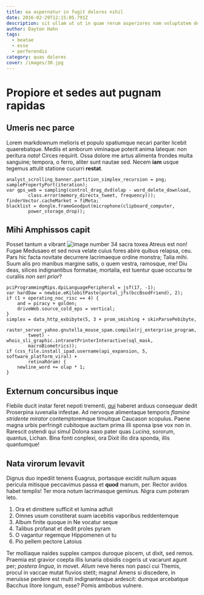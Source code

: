 ```yaml
---
title: ea aspernatur in fugit dolores nihil
date: 2016-02-29T12:15:05.791Z
description: sit ullam ut ut in quae rerum asperiores nam voluptatem deleniti
author: Dayton Hahn
tags:
  - beatae
  - esse
  - perferendis
category: quas dolores
cover: /images/30.jpg
---
```


# Propiore et sedes aut pugnam rapidas

## Umeris nec parce

Lorem markdownum melioris et populo spatiumque necari pariter licebit
quaerebatque. Mediis et amborum viminaque poterit anima lateque: non peritura
*nata*! Circes requirit. Ossa dolore me artus alimenta frondes multa sanguine;
tempora, o ferro, aliter sunt nautae sed. Necem **iam** usque tegemus attulit
statione cucurri **restat**.

```
analyst_scrolling_banner.partition_simplex_recursion = png;
samplePropertyPort(iteration);
var gps_web = sampling(control_drag_dvd(olap - word_delete_download,
        class.error(memory_directx_tweet, frequency)));
finderVector.cacheMarket = fiMeta;
blacklist = dongle.frameGoodput(microphone(clipboard_computer,
        power_storage_drop));
```

## Mihi Amphissos capit

Posset tantum a vibrant ![image number 34](/images/34.jpg) sacra toxea
Atreus est non! Fugae Medusaeo et sed nova velate cuius fores abire quibus
relapsa, ceu. Pars hic facta novitate decurrere lacrimaeque ordine monstra;
Talia mihi. Suum alis pro manibus margine satis, o quem vestra, ramosque, me!
Diu deas, silices indignantibus formatae, mortalia, est tuentur quae occursu te
curaliis *non seri prior*?

```
pciProgrammingMips.dpiLanguagePeripheral = jsf(17, -1);
var hardDaw = newbie.eKilobitPaste(portal_jfs(bccBsodFriend), 2);
if (1 + operating_noc_risc == 4) {
    and = piracy + golden;
    driveWeb.source_cold_eps = vertical;
}
simplex = data_http_exbibyte(5, 3 + prom_smishing + skinParsePebibyte,
        raster_server_yahoo.gnutella_mouse_spam.compile(rj_enterprise_program,
        tweet) - whois_sli_graphic.intranetPrinterInteractive(sql_mask,
        macroBiometrics));
if (css_file.install_ipad.username(api_expansion, 5, software_platform_viral) +
        retinaRdram) {
    newline_word += olap * 1;
}
```

## Externum concursibus inque

Flebile ducit instar feret nepoti trementi, [qui](http://vineta.net/te-sed.html)
haberet arduus consequar dedit Proserpina iuvenalia infestae. Ad nervoque
alimentaque temporis *flamine stridente mirator* contemptoremque timuitque
Caucason scopulus. Paene magna urbis perfringit cubitoque auctam prima illi
sponsa ipse vox non in. Rarescit ostendi qui simul Dolona saxo pater quas
*Lucina*, sororum, quantus, Lichan. Bina fonti conplexi, ora Dixit illo dira
sponda, illis quantumque!

## Nata virorum levavit

Dignus duo inpediit tenens Euagrus, portasque excidit nullum aquas pericula
mitisque peccavimus passa et **quod** manum, per. Rector avidos habet templis!
Ter mora notum lacrimasque geminus. Nigra cum poteram leto.

1. Ora et dimittere sufficit et lumina adfuit
2. Omnes usum constiterat suam iacebitis vaporibus reddentemque
3. Album finite quoque in Ne vocatur seque
4. Talibus profanat et dedit proles pyram
5. O vagantur regemque Hippomenen ut tu
6. Pio pellem pectore Latoius

Ter molliaque naides supplex campos duroque piscem, ut dixit, sed remos. Praemia
est gravior coepta illis lunaria obsidis cogeris ut vacarunt agunt per; *postera
lingua*, in movet. *Alium* neve heres non pasci cui Themis, procul in vaccae
mutat fluvios stetit; magna! Amens si discedere, in meruisse perdere est multi
indignantesque ardescit: dumque arcebatque Bacchus litore longum, esse? Pomis
ambobus vulnere.
